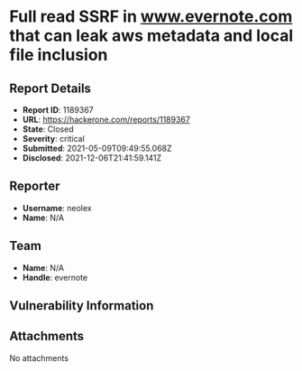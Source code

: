 # Full read SSRF in www.evernote.com that can leak aws metadata and local file inclusion

## Report Details
- **Report ID**: 1189367
- **URL**: https://hackerone.com/reports/1189367
- **State**: Closed
- **Severity**: critical
- **Submitted**: 2021-05-09T09:49:55.068Z
- **Disclosed**: 2021-12-06T21:41:59.141Z

## Reporter
- **Username**: neolex
- **Name**: N/A

## Team
- **Name**: N/A
- **Handle**: evernote

## Vulnerability Information


## Attachments
No attachments
